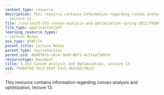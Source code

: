 ```yaml
---
content_type: resource
description: This resource contains information regarding convex analysis and optimization,
  lecture 13.
file: /courses/6-253-convex-analysis-and-optimization-spring-2012/f9db676d7b12959724c5302cb5c70c67_MIT6_253S12_lec13.pdf
file_type: application/pdf
learning_resource_types:
- Lecture Notes
ocw_type: OCWFile
parent_title: Lecture Notes
parent_type: CourseSection
parent_uid: 8b8878fb-c6c4-3ed0-0871-4c37aaf3d9c0
resourcetype: Document
title: 6.253 Convex Analysis and Optimization, Lecture 13
uid: f9db676d-7b12-9597-24c5-302cb5c70c67
---
```

This resource contains information regarding convex analysis and optimization, lecture 13.

